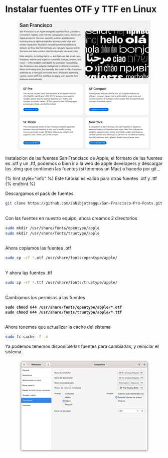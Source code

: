 # Instalar fuentes OTF y TTF en Linux

<figure><img src="../.gitbook/assets/image (5).png" alt="" width="563"><figcaption></figcaption></figure>

Instalacion de las fuentes San Francisco de Apple, el formato de las fuentes es .otf y un .ttf, podemos o bien ir a la web de apple developers y descargar los .dmg que contienen las fuentes (si tenemos un Mac) o hacerlo por git...



{% hint style="info" %}
Este tutorial es valido para otras fuentes .otf y .ttf
{% endhint %}



Descargamos el pack de fuentes

```sh
git clone https://github.com/sahibjotsaggu/San-Francisco-Pro-Fonts.git && cd San-Francisco-Pro-Fonts
```

\
Con las fuentes en nuestro equipo, ahora creamos 2 directorios

```sh
sudo mkdir /usr/share/fonts/opentype/apple
sudo mkdir /usr/share/fonts/truetype/apple
```

\
Ahora copiamos las fuentes .otf

```sh
sudo cp -rf *.otf /usr/share/fonts/opentype/apple/
```

\
Y ahora las fuentes .ttf

```sh
sudo cp -rf *.ttf /usr/share/fonts/truetype/apple/
```

\
Cambiamos los permisos a las fuentes

<pre class="language-sh"><code class="lang-sh"><strong>sudo chmod 644 /usr/share/fonts/opentype/apple/*.otf
</strong><strong>sudo chmod 644 /usr/share/fonts/truetype/apple/*.ttf
</strong></code></pre>

\
Ahora tenemos que actualizar la cache del sistema

```sh
sudo fc-cache -f -v
```



Ya podemos tenemos disponible las fuentes para cambiarlas, y reiniciar el sistema.

<figure><img src="../.gitbook/assets/image (1) (1) (1) (1).png" alt="" width="563"><figcaption></figcaption></figure>
